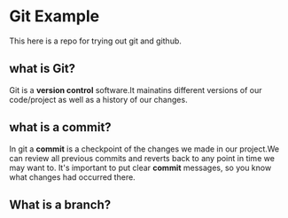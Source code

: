 # Git Example
This here is a repo for trying out git and github.

## what is Git?
Git is a **version control** software.It mainatins different versions of our code/project as well as a history of our changes.

## what is a commit?
In git a **commit** is a checkpoint of the changes we made in our project.We can review all previous commits and reverts back to any point in time we may want to. It's important to put clear **commit** messages, so you know what changes had occurred there.

## What is a branch?
